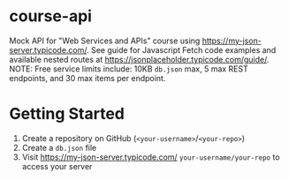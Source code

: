 # course-api
Mock API for "Web Services and APIs" course using https://my-json-server.typicode.com/. See guide for Javascript Fetch code examples and available nested routes at https://jsonplaceholder.typicode.com/guide/. NOTE: Free service limits include: 10KB ```db.json``` max, 5 max REST endpoints, and 30 max items per endpoint.

# Getting Started
1. Create a repository on GitHub (```<your-username>```/```<your-repo>```)
2. Create a ```db.json``` file
3. Visit https://my-json-server.typicode.com/ ```your-username/your-repo``` to access your server
